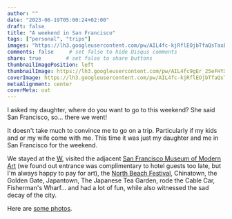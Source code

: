 ```yaml
---
author: ""
date: "2023-06-19T05:00:24+02:00"
draft: false
title: "A weekend in San Francisco"
tags: ["personal", "trips"]
images: "https://lh3.googleusercontent.com/pw/AIL4fc-kjRflEOjbTfaQsTaxEj0mGARHu83Hl3idTUnit9P2Yrnza-ml1FMBgCpFTm2lkuJzmDouVbV0ZSF1-wExwzKmRbvXQ3-QU40xhrC9Ke5OHgSZYzNq=w2400"
comments: false     # set false to hide Disqus comments
share: true        # set false to share buttons
thumbnailImagePosition: left
thumbnailImage: https://lh3.googleusercontent.com/pw/AIL4fc9gEr_25eFHYXAMS3zhgRBnh7rGM9AjTfceNbEq_h7lnf1LwNLO79Gfa8WzRQ9wldp56eCl39YX38zBegvhyHcUOYrkTKMZQVhATn0RuP0Mlbvbfsd2=w2400
coverImage: https://lh3.googleusercontent.com/pw/AIL4fc-kjRflEOjbTfaQsTaxEj0mGARHu83Hl3idTUnit9P2Yrnza-ml1FMBgCpFTm2lkuJzmDouVbV0ZSF1-wExwzKmRbvXQ3-QU40xhrC9Ke5OHgSZYzNq=w2400
metaAlignment: center
coverMeta: out
---
```


I asked my daughter, where do you want to go to this weekend? She said San Francisco, so... there we went!

<!--more-->

It doesn't take much to convince me to go on a trip. Particularly if my kids and or my wife come with me. This time it was just my daughter and me in San Francisco for the weekend.

We stayed at the [W](https://www.marriott.com/en-us/hotels/sfowh-w-san-francisco/overview/), visited the adjacent [San Francisco Museum of Modern Art](https://www.sfmoma.org/) (we found out entrance was complimentary to hotel guests too late, but I'm always happy to pay for art), the [North Beach Festival](https://www.sfnbba.org/north-beach-festival), Chinatown, the Golden Gate, Japantown, The Japanese Tea Garden, rode the Cable Car, Fisherman's Wharf... and had a lot of fun, while also witnessed the sad decay of the city.

Here are [some photos](https://photos.app.goo.gl/tJ8jqMaP8dC5UZ8o6).